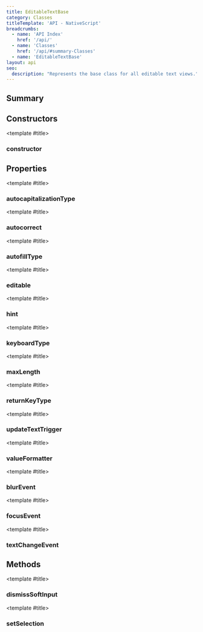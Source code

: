 ```yaml
---
title: EditableTextBase
category: Classes
titleTemplate: 'API - NativeScript'
breadcrumbs:
  - name: 'API Index'
    href: '/api/'
  - name: 'Classes'
    href: '/api/#summary-Classes'
  - name: 'EditableTextBase'
layout: api
seo:
  description: "Represents the base class for all editable text views."
---
```


<!-- This page is auto generated, do not edit manually. -->
<!-- Run "yarn generate:api-docs" to regenerate -->

<script setup lang="ts">
  import { provide } from "vue";
  import API_DATA from "./EditableTextBase.data.json";
  
  provide('API_DATA', API_DATA);
</script>

<APIRefHierarchy v-once />

<APIRefComment commentBase64="eyJibG9ja1RhZ3MiOltdLCJtb2RpZmllclRhZ3MiOnt9LCJzdW1tYXJ5IjpbeyJraW5kIjoidGV4dCIsInRleHQiOiJSZXByZXNlbnRzIHRoZSBiYXNlIGNsYXNzIGZvciBhbGwgZWRpdGFibGUgdGV4dCB2aWV3cy4ifV19" v-once />

## <Heading ignore>Summary</Heading>

<APIRefSummary v-once />

## Constructors

<div class="">

<APIRef for="33600" v-once>

<template #title>

### constructor

</template>

</APIRef>

</div>

## Properties

<div class="">

<APIRef for="33605" v-once>

<template #title>

### autocapitalizationType

</template>

</APIRef>

</div>

<div class="">

<APIRef for="33608" v-once>

<template #title>

### autocorrect

</template>

</APIRef>

</div>

<div class="">

<APIRef for="33606" v-once>

<template #title>

### autofillType

</template>

</APIRef>

</div>

<div class="">

<APIRef for="33607" v-once>

<template #title>

### editable

</template>

</APIRef>

</div>

<div class="">

<APIRef for="33609" v-once>

<template #title>

### hint

</template>

</APIRef>

</div>

<div class="">

<APIRef for="33602" v-once>

<template #title>

### keyboardType

</template>

</APIRef>

</div>

<div class="">

<APIRef for="33610" v-once>

<template #title>

### maxLength

</template>

</APIRef>

</div>

<div class="">

<APIRef for="33603" v-once>

<template #title>

### returnKeyType

</template>

</APIRef>

</div>

<div class="">

<APIRef for="33604" v-once>

<template #title>

### updateTextTrigger

</template>

</APIRef>

</div>

<div class="">

<APIRef for="33611" v-once>

<template #title>

### valueFormatter

</template>

</APIRef>

</div>

<div class="isPublic isStatic">

<APIRef for="33518" v-once>

<template #title>

### blurEvent

</template>

</APIRef>

</div>

<div class="isPublic isStatic">

<APIRef for="33519" v-once>

<template #title>

### focusEvent

</template>

</APIRef>

</div>

<div class="isPublic isStatic">

<APIRef for="33520" v-once>

<template #title>

### textChangeEvent

</template>

</APIRef>

</div>

## Methods

<div class="">

<APIRef for="33615" v-once>

<template #title>

### dismissSoftInput

</template>

</APIRef>

</div>

<div class="isPublic">

<APIRef for="33620" v-once>

<template #title>

### setSelection

</template>

</APIRef>

</div>
